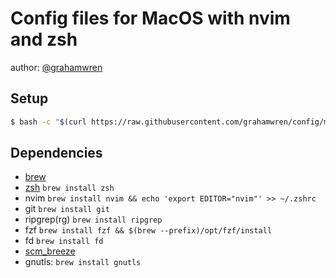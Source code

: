 # Config files for MacOS with nvim and zsh

author: [@grahamwren](https://github.com/grahamwren)

## Setup

```bash
$ bash -c "$(curl https://raw.githubusercontent.com/grahamwren/config/master/setup_config.sh)"
```

## Dependencies

- [brew](https://brew.sh/)
- [zsh](https://github.com/ohmyzsh/ohmyzsh) `brew install zsh`
- nvim `brew install nvim && echo 'export EDITOR="nvim"' >> ~/.zshrc`
- git `brew install git`
- ripgrep(rg) `brew install ripgrep`
- fzf `brew install fzf && $(brew --prefix)/opt/fzf/install`
- fd `brew install fd`
- [scm_breeze](https://github.com/scmbreeze/scm_breeze)
- gnutls: `brew install gnutls`
